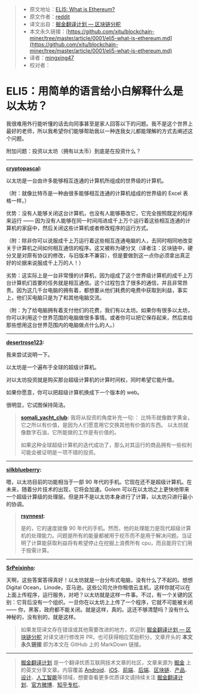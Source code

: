 > * 原文地址：[ELI5: What is Ethereum?](https://www.reddit.com/r/ethereum/comments/60hhjm/eli5_what_is_ethereum/)
> * 原文作者：[reddit](https://www.reddit.com/r/ethereum/comments/60hhjm/eli5_what_is_ethereum/)
> * 译文出自：[掘金翻译计划 — 区块链分舵](https://github.com/xitu/blockchain-miner)
> * 本文永久链接：[https://github.com/xitu/blockchain-miner/tree/master/article/0001/eli5-what-is-ethereum.md](https://github.com/xitu/blockchain-miner/tree/master/article/0001/eli5-what-is-ethereum.md)
> * 译者：[mingxing47](https://github.com/mingxing47)
> * 校对者：

# ELI5：用简单的语言给小白解释什么是以太坊？

我很难用外行能听懂的话去向同事甚至是家人回答以下的问题。我不是这个世界上最好的老师，所以我希望你们能够帮助我以一种连我女儿都能理解的方式去阐述这个问题。

附加问题：投资以太坊（拥有以太币）到底是在投资什么？

---

**[cryptopascal](https://www.reddit.com/user/cryptopascal):**

以太坊是一台由许多能够相互连通的计算机所组成的世界级的计算机。

（附：就像比特币是一种由很多能够相互连通的计算机组成的世界级的 Excel 表格一样。）

优势：没有人能够关闭这台计算机，也没有人能够篡改它，它完全按照既定的程序来运行 —— 因为没有人能够在同一时间闯进成千上万个运行着这些相互连通的计算机的家庭中，然后关闭这些计算机或者修改程序的运行方式。

（附：除非你可以说服成千上万运行着这些相互连通电脑的人，去同时相同地改变关于计算机之间如何相互通信的程序。这又被称为硬分叉（译者注：区块链中，硬分叉是对原有协议的修改，与旧版本不兼容），但是要做到这一点你必须拿出真正好的论据来说服成千上万的人！）

劣势：这实际上是一台非常慢的计算机，因为组成了这个世界级计算机的成千上万台计算机们首要的任务就是相互通信。这个过程包含了很多的通信，并且非常昂贵。因为这几千台电脑的拥有着，都想要从他们耗费的电费中获取到利益，事实上，他们买电脑只是为了和其他电脑交流。

（附：为了给电脑拥有着支付他们的花费，我们有以太坊。如果你有很多以太坊，你可以利用这个世界范围的电脑做很多事情。或者你可以把它保存起来，然后卖给那些想用这台世界范围内的电脑做点什么的人。）

---

**[desertrose123](https://www.reddit.com/user/desertrose123):**

我来尝试说明一下。

以太坊是一个遍布于全球的超级计算机。

对以太坊投资就是购买那台超级计算机的计算时间权，同时希望它能升值。

如果你愿意，你可以把超级计算机换成下一个版本的 web。

很明显，它试图保持简洁。

> **[somali_yacht_club](https://www.reddit.com/user/somali_yacht_club):**
> 我将从投资的角度补充一句:：
> 比特币就像数字黄金，它之所以有价值，是因为人们愿意用它交换其他有价值的东西。
> 以太坊就像数字石油，它所能做的工作是有价值的。
>
> 如果这种全球超级计算机的迭代成功了，那么对其运行的商品拥有一些权利可能会被证明是一项不错的投资。

---

**[silkblueberry](https://www.reddit.com/user/silkblueberry):**

嗯，以太坊目前的功能相当于一部 90 年代的手机。它现在还不是超级计算机。在未来，随着分片技术的出现，它将会加速。Golem 可以在以太坊之上更快地带来一个超级计算级的处理层。但是并不是以太坊本身进行了计算，以太坊只进行最小的协调。

> **[rsynnest](https://www.reddit.com/user/rsynnest):**
>
> 是的，它的速度就像 90 年代的手机。然而，他的处理能力是现代超级计算机的处理能力。问题是所有的能量都被用于挖币而不是用于解决问题。当证明了计算能获取利益将有希望停止在挖掘上浪费所有 cpu，而且能将它们用于按需计算。

---

**[SrPeixinho](https://www.reddit.com/user/SrPeixinho):**

天啊，这些答案答得真好！以太坊就是一台分布式电脑，没有什么了不起的。想想 Digital Ocean，Linode，亚马逊。这些公司允许你租借云主机，这样你就可以在上面上传程序，运行服务，对吧？以太坊就是这样一件事。不过，有一个关键的区别：它背后没有一个组织。一旦你在以太坊上上传了一个程序，它就不可能被关闭 —— 你，黑客，政府都不能关闭。就是这样，真的。这还不够清楚吗？没有什么神秘的，没有别的，就是这样。

> 如果发现译文存在错误或其他需要改进的地方，欢迎到 [掘金翻译计划 — 区块链分舵](https://github.com/xitu/blockchain-miner) 对译文进行修改并 PR，也可获得相应奖励积分。文章开头的 **本文永久链接** 即为本文在 GitHub 上的 MarkDown 链接。


---

> [掘金翻译计划](https://github.com/xitu/gold-miner) 是一个翻译优质互联网技术文章的社区，文章来源为 [掘金](https://juejin.im) 上的英文分享文章。内容覆盖 [Android](https://github.com/xitu/gold-miner#android)、[iOS](https://github.com/xitu/gold-miner#ios)、[前端](https://github.com/xitu/gold-miner#前端)、[后端](https://github.com/xitu/gold-miner#后端)、[区块链](https://github.com/xitu/gold-miner#区块链)、[产品](https://github.com/xitu/gold-miner#产品)、[设计](https://github.com/xitu/gold-miner#设计)、[人工智能](https://github.com/xitu/gold-miner#人工智能)等领域，想要查看更多优质译文请持续关注 [掘金翻译计划](https://github.com/xitu/gold-miner)、[官方微博](http://weibo.com/juejinfanyi)、[知乎专栏](https://zhuanlan.zhihu.com/juejinfanyi)。
